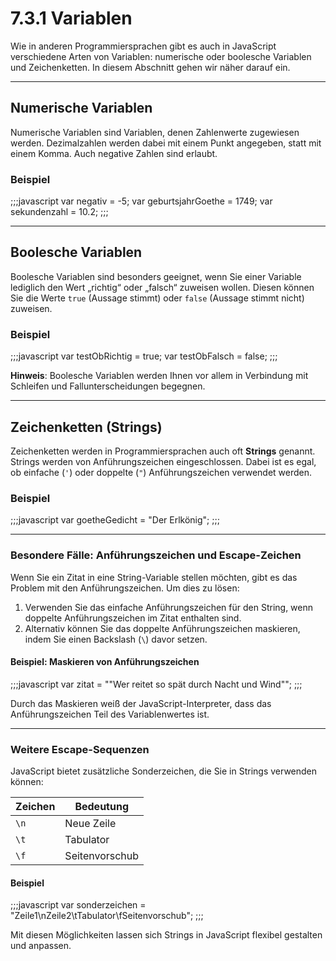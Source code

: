 # 7.3.1 Variablen

Wie in anderen Programmiersprachen gibt es auch in JavaScript verschiedene Arten von Variablen: numerische oder boolesche Variablen und Zeichenketten. In diesem Abschnitt gehen wir näher darauf ein.

---

## Numerische Variablen

Numerische Variablen sind Variablen, denen Zahlenwerte zugewiesen werden. Dezimalzahlen werden dabei mit einem Punkt angegeben, statt mit einem Komma. Auch negative Zahlen sind erlaubt.

### Beispiel

;;;javascript
var negativ = -5;
var geburtsjahrGoethe = 1749;
var sekundenzahl = 10.2;
;;;

---

## Boolesche Variablen

Boolesche Variablen sind besonders geeignet, wenn Sie einer Variable lediglich den Wert „richtig“ oder „falsch“ zuweisen wollen. Diesen können Sie die Werte `true` (Aussage stimmt) oder `false` (Aussage stimmt nicht) zuweisen.

### Beispiel

;;;javascript
var testObRichtig = true;
var testObFalsch = false;
;;;

**Hinweis**: Boolesche Variablen werden Ihnen vor allem in Verbindung mit Schleifen und Fallunterscheidungen begegnen.

---

## Zeichenketten (Strings)

Zeichenketten werden in Programmiersprachen auch oft **Strings** genannt. Strings werden von Anführungszeichen eingeschlossen. Dabei ist es egal, ob einfache (`'`) oder doppelte (`"`) Anführungszeichen verwendet werden.

### Beispiel

;;;javascript
var goetheGedicht = "Der Erlkönig";
;;;

---

### Besondere Fälle: Anführungszeichen und Escape-Zeichen

Wenn Sie ein Zitat in eine String-Variable stellen möchten, gibt es das Problem mit den Anführungszeichen. Um dies zu lösen:

1. Verwenden Sie das einfache Anführungszeichen für den String, wenn doppelte Anführungszeichen im Zitat enthalten sind.
2. Alternativ können Sie das doppelte Anführungszeichen maskieren, indem Sie einen Backslash (`\`) davor setzen.

#### Beispiel: Maskieren von Anführungszeichen

;;;javascript
var zitat = "\"Wer reitet so spät durch Nacht und Wind\"";
;;;

Durch das Maskieren weiß der JavaScript-Interpreter, dass das Anführungszeichen Teil des Variablenwertes ist.

---

### Weitere Escape-Sequenzen

JavaScript bietet zusätzliche Sonderzeichen, die Sie in Strings verwenden können:

| Zeichen | Bedeutung                 |
|---------|---------------------------|
| `\n`    | Neue Zeile                |
| `\t`    | Tabulator                 |
| `\f`    | Seitenvorschub            |

#### Beispiel

;;;javascript
var sonderzeichen = "Zeile1\nZeile2\tTabulator\fSeitenvorschub";
;;;

Mit diesen Möglichkeiten lassen sich Strings in JavaScript flexibel gestalten und anpassen.
